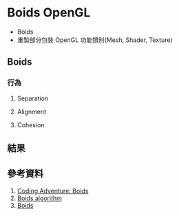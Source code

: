 # Boids OpenGL  
 - Boids  
 - 重製部分包裝 OpenGL 功能類別(Mesh, Shader, Texture)  

## Boids  

### 行為  
1. Separation  

2. Alignment  

3. Cohesion  

## 結果

## 參考資料  
1. [Coding Adventure: Boids](https://youtu.be/bqtqltqcQhw)  
2. [Boids algorithm](https://vanhunteradams.com/Pico/Animal_Movement/Boids-algorithm.html)  
3. [Boids](https://en.wikipedia.org/wiki/Boids)  